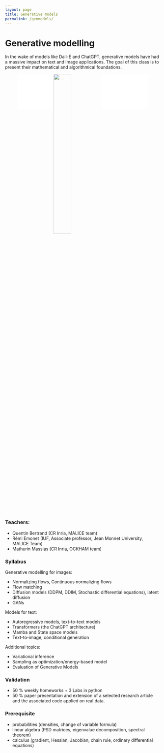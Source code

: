 ```yaml
---
layout: page
title: Generative models
permalink: /genmodels/
---
```



# Generative modelling

In the wake of models like Dall-E and ChatGPT, generative models have had a massive impact on text and image applications. The goal of this class is to present their mathematical and algorithmical foundations.


<figure>
  <div class="l-page" style="--ar: calc(218 / 161)">
    <iframe style="aspect-ratio: 1; width: calc(100% / ( 1 + 2 * var(--ar)));" src="{{ 'assets/2025_ens_genmodels/ot-flow-1d.html#loop9' | relative_url }}" frameborder="0" scrolling="no"></iframe>
    <img style="vertical-align: top; width: calc(100% * var(--ar) / ( 1 + 2 * var(--ar)));" src="{{ 'assets/2025_ens_genmodels/pbackground.svg' | relative_url }}" />
    <iframe style="aspect-ratio: var(--ar); margin: 0 -5px; width: calc(100% * var(--ar) / ( 1 + 2 * var(--ar)));" src="{{ 'assets/2025_ens_genmodels/u-anim.html' | relative_url }}" frameborder="0" scrolling="no"></iframe>
  </div>
</figure>


### Teachers:
- Quentin Bertrand (CR Inria, MALICE team)
- Rémi Emonet (IUF, Associate professor, Jean Monnet University, MALICE Team)
- Mathurin Massias (CR Inria, OCKHAM team)

### Syllabus
<!-- - Intro, analysis reminder, supervised vs generative modeling perspective-->

Generative modelling for images:
- Normalizing flows, Continuous normalizing flows
- Flow matching
- Diffusion models (DDPM, DDIM, Stochastic differential equations), latent diffusion
- GANs

Models for text:
- Autoregressive models, text-to-text models
- Transformers (the ChatGPT architecture)
- Mamba and State space models
- Text-to-image, conditional generation

Additional topics:
- Variational inference
- Sampling as optimization/energy-based model
- Evaluation of Generative Models

### Validation
- 50 % weekly homeworks + 3 Labs in python
- 50 % paper presentation and extension of a selected research article and the associated code applied on real data.


### Prerequisite
- probabilities (densities, change of variable formula)
- linear algebra (PSD matrices, eigenvalue decomposition, spectral theorem)
- calculus (gradient, Hessian, Jacobian, chain rule, ordinary differential equations)
